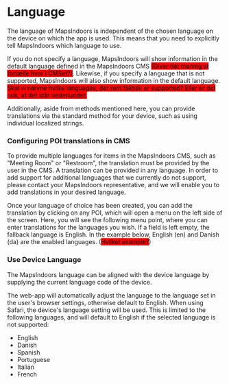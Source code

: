 # Language

The language of MapsIndoors is independent of the chosen language on the device on which the app is used. This means that you need to explicitly tell MapsIndoors which language to use.

If you do not specify a language, MapsIndoors will show information in the default language defined in the MapsIndoors CMS <mark style="background-color:red;">(Giver det mening at fortælle hvor i CMSet?)</mark>. Likewise, if you specify a language that is not supported, MapsIndoors will also show information in the default language. <mark style="background-color:red;">Skal vi nævne hvilke languages, der rent faktisk er supported? Eller er det nok, at det står nedenunder.</mark>

Additionally, aside from methods mentioned here, you can provide translations via the standard method for your device, such as using individual localized strings.

### Configuring POI translations in CMS[​](https://docs.mapsindoors.com/display-language#configuring-poi-translations-in-cms) <a href="#configuring-poi-translations-in-cms" id="configuring-poi-translations-in-cms"></a>

To provide multiple languages for items in the MapsIndoors CMS, such as "Meeting Room" or "Restroom", the translation must be provided by the user in the CMS. A translation can be provided in any language. In order to add support for additional languages that we currently do not support, please contact your MapsIndoors representative, and we will enable you to add translations in your desired language.

Once your language of choice has been created, you can add the translation by clicking on any POI, which will open a menu on the left side of the screen. Here, you will see the following menu point, where you can enter translations for the languages you wish. If a field is left empty, the fallback language is English. In the example below, English (en) and Danish (da) are the enabled languages. (<mark style="background-color:red;">Hvilket example?</mark>)

### Use Device Language[​](https://docs.mapsindoors.com/display-language#use-device-language) <a href="#use-device-language" id="use-device-language"></a>

The MapsIndoors language can be aligned with the device language by supplying the current language code of the device.

The web-app will automatically adjust the language to the language set in the user's browser settings, otherwise default to English. When using Safari, the device's language setting will be used. This is limited to the following languages, and will default to English if the selected language is not supported:

* English
* Danish
* Spanish
* Portuguese
* Italian
* French





